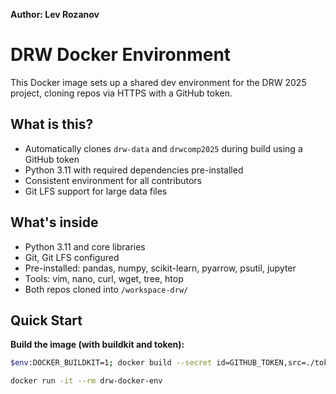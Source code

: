 **Author: Lev Rozanov**

# DRW Docker Environment

This Docker image sets up a shared dev environment for the DRW 2025 project, cloning repos via HTTPS with a GitHub token.

## What is this?

- Automatically clones `drw-data` and `drwcomp2025` during build using a GitHub token  
- Python 3.11 with required dependencies pre-installed  
- Consistent environment for all contributors  
- Git LFS support for large data files  

## What's inside

- Python 3.11 and core libraries  
- Git, Git LFS configured  
- Pre-installed: pandas, numpy, scikit-learn, pyarrow, psutil, jupyter  
- Tools: vim, nano, curl, wget, tree, htop  
- Both repos cloned into `/workspace-drw/`  

## Quick Start

**Build the image (with buildkit and token):**  
```bash
$env:DOCKER_BUILDKIT=1; docker build --secret id=GITHUB_TOKEN,src=./token.txt -t drw-docker-env .

docker run -it --rm drw-docker-env